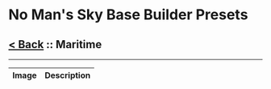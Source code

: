 # No Man's Sky Base Builder Presets  

## [< Back](https://djmonkeyuk.github.io/nms-base-builder-presets/) :: Maritime

___


<table cellpadding="10">
<thead>
    <tr>
        <th>Image</th>
        <th>Description</th>
    </tr>
</thead>
<tbody>
    
</tbody>
</table>
    